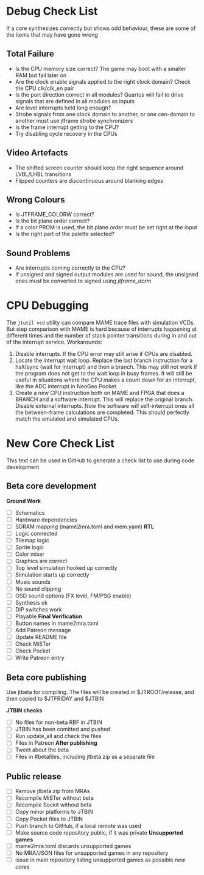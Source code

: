 # Debug Check List

If a core synthesizes correctly but shows odd behaviour, these are some of the items that may have gone wrong

## Total Failure
- Is the CPU memory size correct? The game may boot with a smaller RAM but fail later on
- Are the clock enable signals applied to the right clock domain? Check the CPU clk/clk_en pair
- Is the port direction correct in all modules? Quartus will fail to drive signals that are defined in all modules as inputs
- Are level interrupts held long enough?
- Strobe signals from one clock domain to another, or one cen-domain to another must use jtframe strobe synchronizers
- Is the frame interrupt getting to the CPU?
- Try disabling cycle recovery in the CPUs

## Video Artefacts
- The shifted screen counter should keep the right sequence around LVBL/LHBL transitions
- Flipped counters are discontinuous around blanking edges

## Wrong Colours
- Is JTFRAME_COLORW correct?
- Is the bit plane order correct?
- If a color PROM is used, the bit plane order must be set right at the input
- Is the right part of the palette selected?

## Sound Problems
- Are interrupts coming correctly to the CPU?
- If unsigned and signed output modules are used for sound, the unsigned ones must be converted to signed using *jtframe_dcrm*

# CPU Debugging

The `jtutil vcd` utility can compare MAME trace files with simulation VCDs. But step comparison with MAME is hard because of interrupts happening at different times and the number of stack pointer transitions during in and out of the interrupt service. Workarounds:

1. Disable interrupts. If the CPU error may still arise if CPUs are disabled.
2. Locate the interrupt wait loop. Replace the last branch instruction for a halt/sync (wait for interrupt) and then a branch. This may still not work if the program does not get to the wait loop in busy frames. It will still be useful in situations where the CPU makes a count down for an interrupt, like the ADC interrupt in NeoGeo Pocket.
3. Create a new CPU instruction both on MAME and FPGA that does a BRANCH and a software interrupt. This will replace the original branch. Disable external interrupts. Now the software will self-interrupt ones all the between-frame calculations are completed. This should perfectly match the emulated and simulated CPUs.

# New Core Check List

This text can be used in GitHub to generate a check list to use during code development

## Beta core development

**Ground Work**
- [ ] Schematics
- [ ] Hardware dependencies
- [ ] SDRAM mapping (mame2mra.toml and mem.yaml)
**RTL**
- [ ] Logic connected
- [ ] Tilemap logic
- [ ] Sprite logic
- [ ] Color mixer
- [ ] Graphics are correct
- [ ] Top level simulation hooked up correctly
- [ ] Simulation starts up correctly
- [ ] Music sounds
- [ ] No sound clipping
- [ ] OSD sound options (FX level, FM/PSG enable)
- [ ] Synthesis ok
- [ ] DIP switches work
- [ ] Playable
**Final Verification**
- [ ] Button names in mame2mra.toml
- [ ] Add Patreon message
- [ ] Update README file
- [ ] Check MiSTer
- [ ] Check Pocket
- [ ] Write Patreon entry

## Beta core publishing

Use jtbeta for compiling. The files will be created in $JTROOT/release, and then copied to $JTFRIDAY and $JTBIN

**JTBIN checks**
- [ ] No files for non-beta RBF in JTBIN
- [ ] JTBIN has been comitted and pushed
- [ ] Run update_all and check the files
- [ ] Files in Patreon
**After publishing**
- [ ] Tweet about the beta
- [ ] Files in #betafiles, including jtbeta.zip as a separate file

## Public release

- [ ] Remove jtbeta.zip from MRAs
- [ ] Recompile MiSTer without beta
- [ ] Recompile Sockit without beta
- [ ] Copy minor platforms to JTBIN
- [ ] Copy Pocket files to JTBIN
- [ ] Push branch to GitHub, if a local remote was used
- [ ] Make source code repository public, if it was private
**Unsupported games**
- [ ] mame2mra.toml discards unsupported games
- [ ] No MRA/JSON files for unsupported games in any repository
- [ ] issue in main repository listing unsupported games as possible _new cores_
